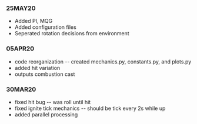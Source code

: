 ### 25MAY20
* Added PI, MQG
* Added configuration files
* Seperated rotation decisions from environment
	
### 05APR20
* code reorganization -- created mechanics.py, constants.py, and plots.py
* added hit variation
* outputs combustion cast

### 30MAR20
* fixed hit bug -- was roll until hit
* fixed ignite tick mechanics -- should be tick every 2s while up
* added parallel processing
